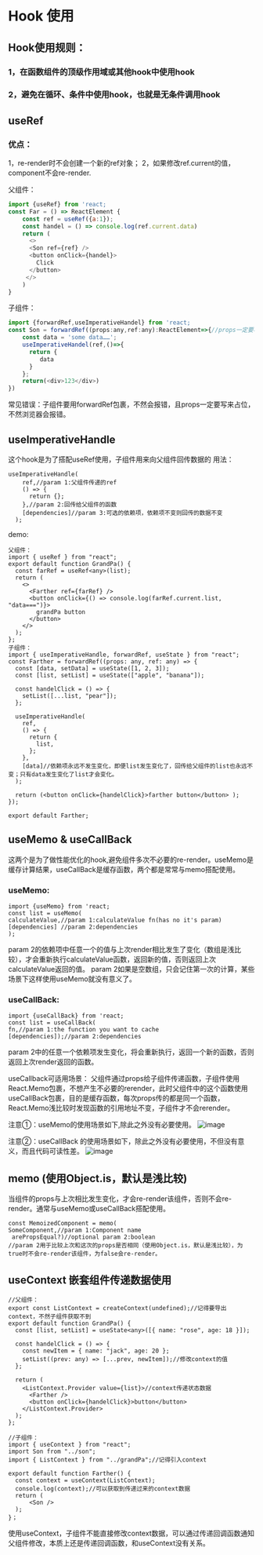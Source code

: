 # Hook 使用
## Hook使用规则：
### 1，在函数组件的顶级作用域或其他hook中使用hook
### 2，避免在循环、条件中使用hook，也就是无条件调用hook
## useRef
### 优点：
   1，re-render时不会创建一个新的ref对象；
   2，如果修改ref.current的值，component不会re-render.
   
   父组件：
```js
import {useRef} from 'react;
const Far = () => ReactElement {
    const ref = useRef({a:1});
    const handel = () => console.log(ref.current.data)
    return (
      <>
      <Son ref={ref} />
      <button onClick={handel}>
        Click
      </button>
     </>
    )
}
```
子组件：

```js
import {forwardRef,useImperativeHandel} from 'react;
const Son = forwardRef((props:any,ref:any):ReactElement=>{//props一定要写来占位，不然浏览器会报错
    const data = 'some data……';
    useImperativeHandel(ref,()=>{
      return {
         data
      }
    };
    return(<div>123</div>)
})
```
常见错误：子组件要用forwardRef包裹，不然会报错，且props一定要写来占位，不然浏览器会报错。
## useImperativeHandle
这个hook是为了搭配useRef使用，子组件用来向父组件回传数据的
用法：
```
useImperativeHandle(
    ref,//param 1:父组件传递的ref
    () => {
      return {};
    },//param 2:回传给父组件的函数
    [dependencies]//param 3:可选的依赖项，依赖项不变则回传的数据不变
  );
```
demo:
```
父组件：
import { useRef } from "react";
export default function GrandPa() {
  const farRef = useRef<any>(list);
  return (
    <>
      <Farther ref={farRef} />
      <button onClick={() => console.log(farRef.current.list, "data===")}>
        grandPa button
      </button>
    </>
  );
};
子组件：
import { useImperativeHandle, forwardRef, useState } from "react";
const Farther = forwardRef((props: any, ref: any) => {
  const [data, setData] = useState([1, 2, 3]);
  const [list, setList] = useState(["apple", "banana"]);

  const handelClick = () => {
    setList([...list, "pear"]);
  };

  useImperativeHandle(
    ref,
    () => {
      return {
        list,
      };
    },
    [data]//依赖项永远不发生变化，即便list发生变化了，回传给父组件的list也永远不变；只有data发生变化了list才会变化。
  );

  return (<button onClick={handelClick}>farther button</button> );
});

export default Farther;
```
## useMemo & useCallBack
这两个是为了做性能优化的hook,避免组件多次不必要的re-render。useMemo是缓存计算结果，useCallBack是缓存函数，两个都是常常与memo搭配使用。
### useMemo:
```
import {useMemo} from 'react;
const list = useMemo(
calculateValue,//param 1:calculateValue fn(has no it's param)
[dependencies] //param 2:dependencies
);
```
param 2的依赖项中任意一个的值与上次render相比发生了变化（数组是浅比较），才会重新执行calculateValue函数，返回新的值，否则返回上次calculateValue返回的值。
param 2如果是空数组，只会记住第一次的计算，某些场景下这样使用useMemo就没有意义了。
### useCallBack:
```
import {useCallBack} from 'react;
const list = useCallBack(
fn,//param 1:the function you want to cache
[dependencies]);//param 2:dependencies
```
param 2中的任意一个依赖项发生变化，将会重新执行，返回一个新的函数，否则返回上次render返回的函数。

useCallback可适用场景：
父组件通过props给子组件传递函数，子组件使用React.Memo包裹，不想产生不必要的rerender，此时父组件中的这个函数使用useCallBack包裹，目的是缓存函数，每次props传的都是同一个函数，React.Memo浅比较时发现函数的引用地址不变，子组件才不会rerender。

注意①：useMemo的使用场景如下,除此之外没有必要使用。
![image](https://github.com/Lujinghui1234/React/assets/109168485/bc75bb85-ff13-4276-8fa4-1a6d87988181)

注意②：useCallBack 的使用场景如下，除此之外没有必要使用，不但没有意义，而且代码可读性差。
![image](https://github.com/Lujinghui1234/React/assets/109168485/67ee5076-e8fd-4072-a884-35c4098ef996)
## memo  (使用Object.is，默认是浅比较)
当组件的props与上次相比发生变化，才会re-render该组件，否则不会re-render。通常与useMemo或useCallBack搭配使用。
```
const MemoizedComponent = memo(
SomeComponent,//param 1:Component name
 arePropsEqual?)//optional param 2:boolean
//param 2用于比较上次和这次的props是否相同（使用Object.is，默认是浅比较），为true时不会re-render该组件，为false会re-render。
```
## useContext   嵌套组件传递数据使用
```
//父组件：
export const ListContext = createContext(undefined);//记得要导出context，不然子组件获取不到
export default function GrandPa() {
  const [list, setList] = useState<any>([{ name: "rose", age: 18 }]);

  const handelClick = () => {
    const newItem = { name: "jack", age: 20 };
    setList((prev: any) => [...prev, newItem]);//修改context的值
  };

  return (
    <ListContext.Provider value={list}>//context传递状态数据
      <Farther />
      <button onClick={handelClick}>button</button>
    </ListContext.Provider>
  );
};

//子组件：
import { useContext } from "react";
import Son from "../son";
import { ListContext } from "../grandPa";//记得引入context

export default function Farther() {
  const context = useContext(ListContext);
  console.log(context);//可以获取到传递过来的context数据
  return (
      <Son />
  );
}；
```
使用useContext，子组件不能直接修改context数据，可以通过传递回调函数通知父组件修改，本质上还是传递回调函数，和useContext没有关系。




